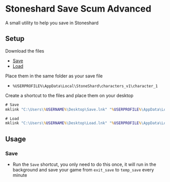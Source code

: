 # Stoneshard Save Scum Advanced

A small utility to help you save in Stoneshard

## Setup

Download the files

- [Save](./src/Save.bat)
- [Load](./src/Load.bat)

Place them in the same folder as your save file

- `%USERPROFILE%\AppData\Local\StoneShard\characters_v1\character_1`

Create a shortcut to the files and place them on your desktop

```cmd
# Save
mklink "C:\Users\%USERNAME%\Desktop\Save.lnk" "%USERPROFILE%\AppData\Local\StoneShard\characters_v1\character_1\Save.bat"

# Load
mklink "C:\Users\%USERNAME%\Desktop\Load.lnk" "%USERPROFILE%\AppData\Local\StoneShard\characters_v1\character_1\Load.bat"
```

## Usage

### Save

- Run the `Save` shortcut, you only need to do this once, it will run in the background and save your game from `exit_save` to `temp_save` every minute
